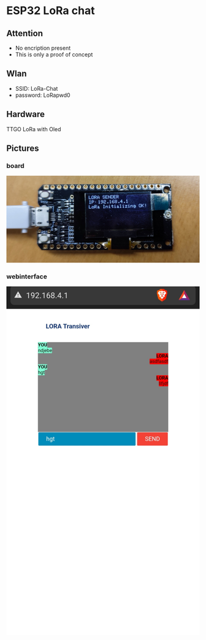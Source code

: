 # ESP32 LoRa chat
## Attention
 - No encription present
 - This is only a proof of concept

## Wlan
 - SSID: LoRa-Chat
 - password: LoRapwd0

## Hardware
TTGO LoRa with Oled

## Pictures
 ### board
![board](./pics/board.jpg)

### webinterface
![webinterface](./pics/web.jpg)